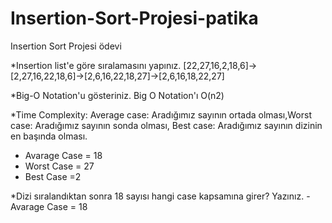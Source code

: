 # Insertion-Sort-Projesi-patika
Insertion Sort Projesi ödevi


*Insertion list'e göre sıralamasını yapınız.
[22,27,16,2,18,6]->[2,27,16,22,18,6]->[2,6,16,22,18,27]->[2,6,16,18,22,27]

*Big-O Notation'u gösteriniz.
Big O Notation'ı O(n2)

*Time Complexity: Average case: Aradığımız sayının ortada olması,Worst case: Aradığımız sayının sonda olması, Best case: Aradığımız sayının dizinin en başında olması.
- Avarage Case = 18
- Worst Case = 27
- Best Case =2

*Dizi sıralandıktan sonra 18 sayısı hangi case kapsamına girer? Yazınız.
-Avarage Case = 18